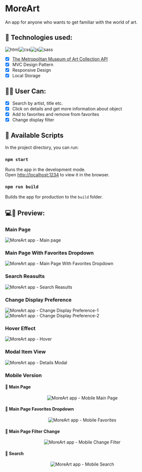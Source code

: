 # MoreArt

An app for anyone who wants to get familiar with the world of art.

## 🚀 Technologies used:
<img src="https://img.shields.io/badge/HTML5-E34F26?style=for-the-badge&logo=html5&logoColor=white" alt="html" /><img src="https://img.shields.io/badge/CSS3-1572B6?style=for-the-badge&logo=css3&logoColor=white" alt="css" /><img src="https://img.shields.io/badge/JavaScript-323330?style=for-the-badge&logo=javascript&logoColor=F7DF1E" alt="js" /><img src="https://img.shields.io/badge/Sass-CC6699?style=for-the-badge&logo=sass&logoColor=white" alt="sass" />

- [x] [The Metropolitan Museum of Art Collection API](https://metmuseum.github.io/)
- [x] MVC Design Pattern
- [x] Responsive Design
- [x] Local Storage

## 👩👨 User Can:

- [x] Search by artist, title etc.
- [x] Click on details and get more information about object
- [x] Add to favorites and remove from favorites
- [x] Change display filter

## 📃 Available Scripts

In the project directory, you can run:

### `npm start`

Runs the app in the development mode.<br />
Open [http://localhost:1234](http://localhost:1234) to view it in the browser.

### `npm run build`

Builds the app for production to the `build` folder.<br />

## 💻📱 Preview:
### Main Page
<img src="https://i.ibb.co/wLHZD95/MainPage.jpg" alt="MoreArt app - Main page" />

### Main Page With Favorites Dropdown
<img src="https://i.ibb.co/QCC0rfN/Favorites.jpg" alt="MoreArt app - Main Page With Favorites Dropdown" />

### Search Reasults
<img src="https://i.ibb.co/m40npSS/Search-Results.jpg" alt="MoreArt app - Search Reasults" />

### Change Display Preference
<img src="https://i.ibb.co/4R92VZ4/Open-Filter.jpg" alt="MoreArt app - Change Display Preference-1" />
<img src="https://i.ibb.co/Zmw5Vbj/Change-Filter.jpg" alt="MoreArt app - Change Display Preference-2" />

### Hover Effect
<img src="https://i.ibb.co/hD5G9ss/Hover.jpg" alt="MoreArt app - Hover" />

### Modal Item View
<img src="https://i.ibb.co/grH08XT/Details-Modal.jpg" alt="MoreArt app - Details Modal" />

### Mobile Version
#### 📱 Main Page
<p align="center">
  <img src="https://i.ibb.co/KxRgsQ2/Mobile-Main.gif" alt="MoreArt app - Mobile Main Page" />
</p>

#### 📱 Main Page Favorites Dropdown
<p align="center">
  <img src="https://i.ibb.co/Wg0rv3N/Mobile-Favorites.gif" alt="MoreArt app - Mobile Favorites" /> 
</p>
  
#### 📱 Main Page Filter Change
<p align="center">
  <img src="https://i.ibb.co/xj789m3/Mobile-Change-Filter.gif" alt="MoreArt app - Mobile Change Filter" />
</p>

#### 📱 Search
<p align="center">
  <img src="https://i.ibb.co/GV0y7T1/Mobile-Search.gif" alt="MoreArt app - Mobile Search" />
</p>
